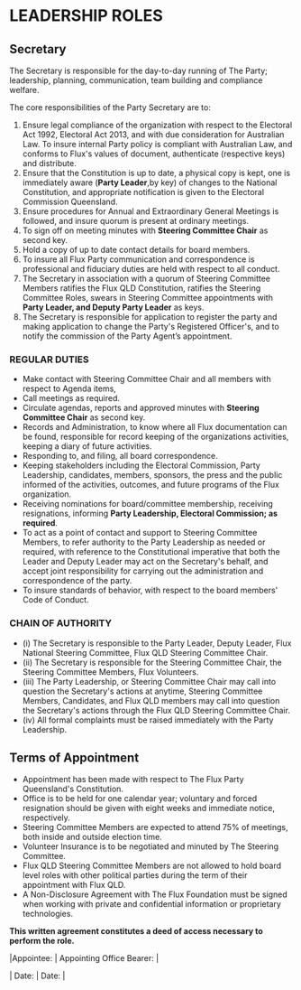 # LEADERSHIP ROLES

## Secretary

The Secretary is responsible for the day-to-day running of The Party; leadership, planning, communication, team building and compliance welfare. 

The core responsibilities of the Party Secretary are to: 

1. Ensure legal compliance of the organization with respect to the Electoral Act 1992, Electoral Act 2013, and with due consideration for Australian Law. To insure internal Party policy is compliant with Australian Law, and conforms to Flux's values of document, authenticate (respective keys) and distribute.
2. Ensure that the Constitution is up to date, a physical copy is kept, one is immediately aware (**Party Leader**,by key) of changes to the National Constitution, and appropriate notification is given to the Electoral Commission Queensland.
3.  Ensure procedures for Annual and Extraordinary General Meetings is followed, and insure quorum is present at ordinary meetings.
4. To sign off on meeting minutes with **Steering Committee Chair** as second key.
5. Hold a copy of up to date contact details for board members.
6. To insure all Flux Party communication and correspondence is professional and fiduciary duties are held with respect to all conduct. 
7. The Secretary in association with a quorum of Steering Committee Members ratifies the Flux QLD Constitution, ratifies the Steering Committee Roles, swears in Steering Committee appointments with **Party Leader, and Deputy Party Leader** as keys. 
8. The Secretary is responsible for application to register the party and making application to change the Party's Registered Officer's, and to notify the commission of the Party Agent’s appointment.

### REGULAR DUTIES
* Make contact with Steering Committee Chair and all members with respect to Agenda items,
* Call meetings as required.
* Circulate agendas, reports and approved minutes with **Steering Committee Chair** as second key.
* Records and Administration, to know where all Flux documentation can be found, responsible for record keeping of the organizations activities, keeping a diary of future activities.
* Responding to, and filing, all board correspondence.
* Keeping stakeholders including the Electoral Commission, Party Leadership, candidates, members, sponsors, the press and the public informed of the activities, outcomes, and future programs of the Flux organization.
* Receiving nominations for board/committee membership, receiving resignations, informing **Party Leadership, Electoral Commission; as required**.
* To act as a point of contact and support to Steering Committee Members, to refer authority to the Party Leadership as needed or required, with reference to the Constitutional imperative that both the Leader and Deputy Leader may act on the Secretary's behalf, and accept joint responsibility for carrying out the administration and correspondence of the party.
* To insure standards of behavior, with respect to the board members' Code of Conduct.

### CHAIN OF AUTHORITY
* (i) The Secretary is responsible to the Party Leader, Deputy Leader, Flux National Steering Committee, Flux QLD Steering Committee Chair.
* (ii) The Secretary is responsible for the Steering Committee Chair, the Steering Committee Members, Flux Volunteers.
* (iii) The Party Leadership, or Steering Committee Chair may call into question the Secretary's actions at anytime, Steering Committee Members, Candidates, and Flux QLD members may call into question the Secretary's actions through the Flux QLD Steering Committee Chair.  
* (iv) All formal complaints must be raised immediately with the Party Leadership.

## Terms of Appointment
* Appointment has been made with respect to The Flux Party Queensland's Constitution.
* Office is to be held for one calendar year; voluntary and forced resignation should be given with eight weeks and immediate notice, respectively.  
* Steering Committee Members are expected to attend 75% of meetings, both inside and outside election time.
* Volunteer Insurance is to be negotiated and minuted by The Steering Committee.
* Flux QLD Steering Committee Members are not allowed to hold board level roles with other political parties during the term of their appointment with Flux QLD.
* A Non-Disclosure Agreement with The Flux Foundation must be signed when working with private and confidential information or proprietary technologies. 

**This written agreement constitutes a deed of access necessary to perform the role.** 

|Appointee: | Appointing Office Bearer: |

| Date: | Date: |
